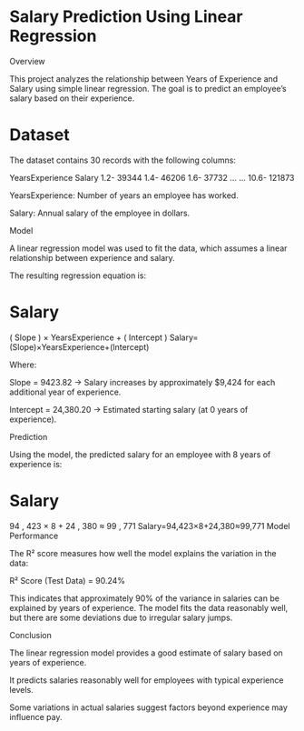 # Salary Prediction Using Linear Regression
Overview

This project analyzes the relationship between Years of Experience and Salary using simple linear regression. The goal is to predict an employee’s salary based on their experience.

# Dataset

The dataset contains 30 records with the following columns:

YearsExperience	Salary
1.2-	39344
1.4- 46206
1.6- 37732
...	...
10.6-	121873

YearsExperience: Number of years an employee has worked.

Salary: Annual salary of the employee in dollars.

Model

A linear regression model was used to fit the data, which assumes a linear relationship between experience and salary.

The resulting regression equation is:

Salary
=
(
Slope
)
×
YearsExperience
+
(
Intercept
)
Salary=(Slope)×YearsExperience+(Intercept)

Where:

Slope = 9423.82 → Salary increases by approximately $9,424 for each additional year of experience.

Intercept = 24,380.20 → Estimated starting salary (at 0 years of experience).

Prediction

Using the model, the predicted salary for an employee with 8 years of experience is:

Salary
=
94
,
423
×
8
+
24
,
380
≈
99
,
771
Salary=94,423×8+24,380≈99,771
Model Performance

The R² score measures how well the model explains the variation in the data:

R² Score (Test Data) = 90.24%

This indicates that approximately 90% of the variance in salaries can be explained by years of experience. The model fits the data reasonably well, but there are some deviations due to irregular salary jumps.

Conclusion

The linear regression model provides a good estimate of salary based on years of experience.

It predicts salaries reasonably well for employees with typical experience levels.

Some variations in actual salaries suggest factors beyond experience may influence pay.
